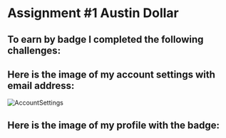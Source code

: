 # Assignment #1 Austin Dollar

## To earn by badge I completed the following challenges:






## Here is the image of my account settings with email address:


![AccountSettings](https://github.com/CSUChico-CINS465/CINS465-F20-Austin-Dollar/blob/master/Assignnment1/AccountSettings.png)


## Here is the image of my profile with the badge:







